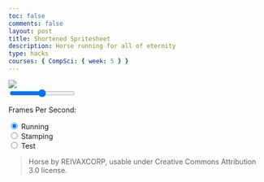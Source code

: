 ```yaml
---
toc: false
comments: false
layout: post
title: Shortened Spritesheet
description: Horse running for all of eternity
type: hacks
courses: { CompSci: { week: 5 } }
---
```

<body>
    <div>
        <!-- Within the base div is a canvas. An HTML canvas is used only for graphics. It allows the user to access some basic functions related to the image created on the canvas (including animation) -->
        <canvas id="spriteContainer"> 
            <img id="horseSprite" src="{{site.baseurl}}/images/horse.png">
        </canvas>
        <!-- Slider type input, with a min and max of 1 and 60, the initial value is 30. The id is "frameSlide" and is referenced for the `slider` variable -->
        <div style="width:75%">
            <input type="range" min="1" max="60" value="30" id="frameSlide">
            <p>Frames Per Second: <span id="frameRate"></span></p>
        </div>
        <!-- Radio type inputs for selecting only one at a time, and also switches selected animation -->
        <div id="controls"> 
            <input type="radio" name="animation" id="running" checked>
            <label for="running">Running</label><br>
            <input type="radio" name="animation" id="stamping">
            <label for="stamping">Stamping</label><br>
            <input type="radio" name="animation" id="test">
            <label for="test">Test</label>
        </div>
    </div>
</body>

> Horse by REIVAXCORP, usable under Creative Commons Attribution 3.0 license.

<script>
    // Runs this whenever the page is loaded
    window.addEventListener('load', function () {
        // Names the parameters of all canvases on the page, using the `get.ElementById`
        const canvas = document.getElementById('spriteContainer');
        const ctx = canvas.getContext('2d');
        const SPRITE_WIDTH = 112;
        const SPRITE_HEIGHT = 84;
        const SCALE_FACTOR = 6;
        let frameRate = 30;
        canvas.width = SPRITE_WIDTH * SCALE_FACTOR;
        canvas.height = SPRITE_HEIGHT * SCALE_FACTOR;

        class Horse {
            constructor() {
                // Describes parameters of sprite based off the Canvas parameters, also uing the `getElementById` to reference it.
                this.image = document.getElementById("horseSprite");
                this.width = SPRITE_WIDTH;
                this.height = SPRITE_HEIGHT;
                this.x = 0;
                this.y = 0;
                this.scale = SCALE_FACTOR;
                this.maxFrame = 5;
                this.frameX = 0;
                this.frameY = 0;
            }
            draw(context) {
                context.drawImage(
                    this.image,
                    this.frameX * this.width,
                    this.frameY * this.height,
                    this.width,
                    this.height,
                    this.x,
                    this.y,
                    this.width * this.scale,
                    this.height * this.scale
                );
            }
            update() {
                if (this.frameX < this.maxFrame) {
                    this.frameX = this.frameX + 0.99;
                } else {
                    this.frameX = 0;
                }
            }
        }

        const horse = new Horse();
        // Add event listener to the parent container for event delegation
        const controls = document.getElementById('controls');
        controls.addEventListener('click', function (event) {
            if (event.target.tagName === 'INPUT') {
                const selectedAnimation = event.target.id;
                switch (selectedAnimation) {
                    case 'running':
                        horse.frameY = 0;
                        horse.frameX = 0;
                        horse.maxFrame = 5;
                        break;
                    case 'stamping':
                        horse.frameY = 1;
                        hose.frameX = 0;
                        horse.maxFrame = 5;
                        break;
                    case 'test':
                        horse.frameY = 2;
                        horse.frameX = 0;
                        horse.maxFrame = 2;
                        break;
                    default:
                        break;
                }
            }
        });

        function animate() {
            const currentFrameRate = parseInt(slider.value, 10);
            setTimeout(function () {
                ctx.clearRect(0, 0, canvas.width, canvas.height);
                horse.draw(ctx);
                horse.update();
                requestAnimationFrame(animate);
            }, 1000 / currentFrameRate); // Use the current frame rate here
        }

        animate();
    });

    var slider = document.getElementById("frameSlide");
    var output = document.getElementById("frameRate");
    output.innerHTML = slider.value;

    slider.oninput = function() {
    output.innerHTML = this.value;
    }
</script>